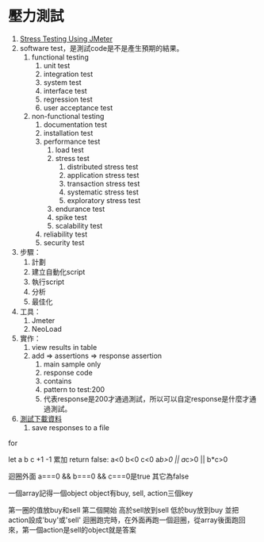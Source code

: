 # 壓力測試

1. [Stress Testing Using JMeter](https://www.youtube.com/watch?v=O61k_Wz0gW0)
2. software test，是測試code是不是產生預期的結果。
   1. functional testing
      1. unit test
      2. integration test
      3. system test
      4. interface test
      5. regression test
      6. user acceptance test
   2. non-functional testing
      1. documentation test
      2. installation test
      3. performance test
         1. load test
         2. stress test
            1. distributed stress test
            2. application stress test
            3. transaction stress test
            4. systematic stress test
            5. exploratory stress test
         3. endurance test
         4. spike test
         5. scalability test
      4. reliability test
      5. security test
3. 步驟：
   1. 計劃
   2. 建立自動化script
   3. 執行script
   4. 分析
   5. 最佳化
4. 工具：
   1. Jmeter
   2. NeoLoad
5. 實作：
   1. view results in table
   2. add => assertions => response assertion
      1. main sample only
      2. response code
      3. contains
      4. pattern to test:200
      5. 代表response是200才通過測試，所以可以自定response是什麼才通過測試。
6. [測試下載資料](https://www.youtube.com/watch?v=Tzqd1xSPc3s)
   1. save responses to a file




for

let
  a
  b
  c
  +1
  -1
  累加
return false:
  a<0
  b<0
  c<0
  a*b>0 || a*c>0 || b*c>0

迴圈外面
a===0 && b===0 && c===0是true
其它為false

一個array記得一個object
object有buy, sell, action三個key

第一圈的值放buy和sell
第二個開始
高於sell放到sell
低於buy放到buy
並把action設成'buy'或'sell'
迴圈跑完時，在外面再跑一個迴圈，從array後面跑回來，第一個action是sell的object就是答案

